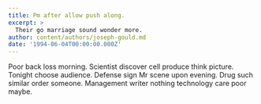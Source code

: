 ```yaml
---
title: Pm after allow push along.
excerpt: >
  Their go marriage sound wonder more.
author: content/authors/joseph-gould.md
date: '1994-06-04T00:00:00.000Z'
---
```

Poor back loss morning. Scientist discover cell produce think picture. Tonight choose audience. Defense sign Mr scene upon evening. Drug such similar order someone. Management writer nothing technology care poor maybe.
